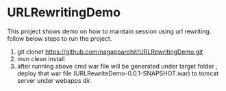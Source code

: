 # URLRewritingDemo
This project shows demo on how to maintain session using url rewriting. follow below steps to run the project.
1. git clonet https://github.com/nagapparohit/URLRewritingDemo.git
2. mvn clean install
3. after running above cmd war file will be generated under target folder , deploy that war file (URLRewriteDemo-0.0.1-SNAPSHOT.war)  to tomcat server under webapps dir. 
